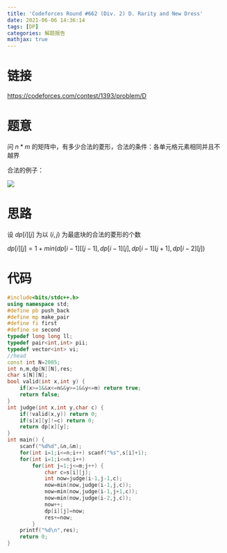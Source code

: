 ```yaml
---
title: 'Codeforces Round #662 (Div. 2) D. Rarity and New Dress'
date: 2021-06-06 14:36:14
tags: [DP]
categories: 解题报告
mathjax: true
---
```


# 链接

<https://codeforces.com/contest/1393/problem/D>

# 题意

问 $n*m$ 的矩阵中，有多少合法的菱形，合法的条件：各单元格元素相同并且不越界

合法的例子：

![](https://i.loli.net/2021/06/06/bcf5mnwRqgBAiST.png)

<!--more-->

# 思路

设 $dp[i][j]$ 为以 $(i,j)$ 为最底块的合法的菱形的个数

$dp[i][j]=1+min(dp[i-1][[j-1],dp[i-1][j],dp[i-1][j+1],dp[i-2][j])$

# 代码

```c++
#include<bits/stdc++.h>
using namespace std;
#define pb push_back
#define mp make_pair
#define fi first
#define se second
typedef long long ll;
typedef pair<int,int> pii;
typedef vector<int> vi;
//head
const int N=2005;
int n,m,dp[N][N],res;
char s[N][N];
bool valid(int x,int y) {
    if(x>=1&&x<=n&&y>=1&&y<=m) return true;
    return false;
}
int judge(int x,int y,char c) {
    if(!valid(x,y)) return 0;
    if(s[x][y]!=c) return 0;
    return dp[x][y];
}
int main() {
    scanf("%d%d",&n,&m);
    for(int i=1;i<=n;i++) scanf("%s",s[i]+1);
    for(int i=1;i<=n;i++)
        for(int j=1;j<=m;j++) {
            char c=s[i][j];
            int now=judge(i-1,j-1,c);
            now=min(now,judge(i-1,j,c));
            now=min(now,judge(i-1,j+1,c));
            now=min(now,judge(i-2,j,c));
            now++;
            dp[i][j]=now;
            res+=now;
        }
    printf("%d\n",res);
    return 0;
}
```